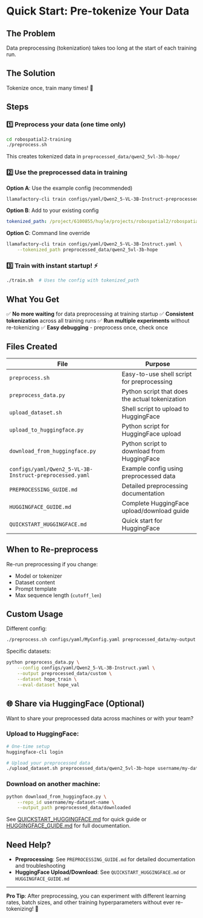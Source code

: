 # Quick Start: Pre-tokenize Your Data

## The Problem
Data preprocessing (tokenization) takes too long at the start of each training run.

## The Solution
Tokenize once, train many times! 🚀

## Steps

### 1️⃣ Preprocess your data (one time only)

```bash
cd robospatial2-training
./preprocess.sh
```

This creates tokenized data in `preprocessed_data/qwen2_5vl-3b-hope/`

### 2️⃣ Use the preprocessed data in training

**Option A**: Use the example config (recommended)
```bash
llamafactory-cli train configs/yaml/Qwen2_5-VL-3B-Instruct-preprocessed.yaml
```

**Option B**: Add to your existing config
```yaml
tokenized_path: /project/6100855/huyle/projects/robospatial2/robospatial2-training/preprocessed_data/qwen2_5vl-3b-hope
```

**Option C**: Command line override
```bash
llamafactory-cli train configs/yaml/Qwen2_5-VL-3B-Instruct.yaml \
    --tokenized_path preprocessed_data/qwen2_5vl-3b-hope
```

### 3️⃣ Train with instant startup! ⚡

```bash
./train.sh  # Uses the config with tokenized_path
```

## What You Get

✅ **No more waiting** for data preprocessing at training startup
✅ **Consistent tokenization** across all training runs
✅ **Run multiple experiments** without re-tokenizing
✅ **Easy debugging** - preprocess once, check once

## Files Created

| File | Purpose |
|------|---------|
| `preprocess.sh` | Easy-to-use shell script for preprocessing |
| `preprocess_data.py` | Python script that does the actual tokenization |
| `upload_dataset.sh` | Shell script to upload to HuggingFace |
| `upload_to_huggingface.py` | Python script for HuggingFace upload |
| `download_from_huggingface.py` | Python script to download from HuggingFace |
| `configs/yaml/Qwen2_5-VL-3B-Instruct-preprocessed.yaml` | Example config using preprocessed data |
| `PREPROCESSING_GUIDE.md` | Detailed preprocessing documentation |
| `HUGGINGFACE_GUIDE.md` | Complete HuggingFace upload/download guide |
| `QUICKSTART_HUGGINGFACE.md` | Quick start for HuggingFace |

## When to Re-preprocess

Re-run preprocessing if you change:
- Model or tokenizer
- Dataset content
- Prompt template
- Max sequence length (`cutoff_len`)

## Custom Usage

Different config:
```bash
./preprocess.sh configs/yaml/MyConfig.yaml preprocessed_data/my-output
```

Specific datasets:
```bash
python preprocess_data.py \
    --config configs/yaml/Qwen2_5-VL-3B-Instruct.yaml \
    --output preprocessed_data/custom \
    --dataset hope_train \
    --eval-dataset hope_val
```

## 🌐 Share via HuggingFace (Optional)

Want to share your preprocessed data across machines or with your team?

### Upload to HuggingFace:
```bash
# One-time setup
huggingface-cli login

# Upload your preprocessed data
./upload_dataset.sh preprocessed_data/qwen2_5vl-3b-hope username/my-dataset-name
```

### Download on another machine:
```bash
python download_from_huggingface.py \
    --repo_id username/my-dataset-name \
    --output_path preprocessed_data/downloaded
```

See [QUICKSTART_HUGGINGFACE.md](QUICKSTART_HUGGINGFACE.md) for quick guide or [HUGGINGFACE_GUIDE.md](HUGGINGFACE_GUIDE.md) for full documentation.

## Need Help?

- **Preprocessing**: See `PREPROCESSING_GUIDE.md` for detailed documentation and troubleshooting
- **HuggingFace Upload/Download**: See `QUICKSTART_HUGGINGFACE.md` or `HUGGINGFACE_GUIDE.md`

---

**Pro Tip**: After preprocessing, you can experiment with different learning rates, batch sizes, and other training hyperparameters without ever re-tokenizing! 🎯
